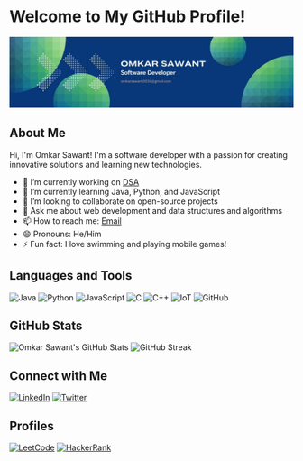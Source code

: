 # Welcome to My GitHub Profile!

![Profile Banner](https://github.com/omkarsawant0034/omkarsawant0034/blob/7e8476e589dcfb1bf3557750cb822fdadf79de59/Omkar%20Sawant%20(3).jpg)

## About Me

Hi, I'm Omkar Sawant! I'm a software developer with a passion for creating innovative solutions and learning new technologies.

- 🔭 I’m currently working on [DSA](https://github.com/your-repo-link)
- 🌱 I’m currently learning Java, Python, and JavaScript
- 👯 I’m looking to collaborate on open-source projects
- 💬 Ask me about web development and data structures and algorithms
- 📫 How to reach me: [Email](mailto:omkarsawant0034@gmail.com)
- 😄 Pronouns: He/Him
- ⚡ Fun fact: I love swimming and playing mobile games!

## Languages and Tools

![Java](https://img.shields.io/badge/Java-ED8B00?style=for-the-badge&logo=java&logoColor=white)
![Python](https://img.shields.io/badge/Python-3670A0?style=for-the-badge&logo=python&logoColor=ffdd54)
![JavaScript](https://img.shields.io/badge/JavaScript-323330?style=for-the-badge&logo=javascript&logoColor=F7DF1E)
![C](https://img.shields.io/badge/C-00599C?style=for-the-badge&logo=c&logoColor=white)
![C++](https://img.shields.io/badge/C++-00599C?style=for-the-badge&logo=c%2B%2B&logoColor=white)
![IoT](https://img.shields.io/badge/IoT-00979D?style=for-the-badge&logo=iot&logoColor=white)
![GitHub](https://img.shields.io/badge/GitHub-100000?style=for-the-badge&logo=github&logoColor=white)

## GitHub Stats

![Omkar Sawant's GitHub Stats](https://github-readme-stats.vercel.app/api?username=omkarsawant0034&show_icons=true&theme=radical)
![GitHub Streak](https://github-readme-streak-stats.herokuapp.com/?user=omkarsawant0034&theme=radical)

## Connect with Me

[![LinkedIn](https://img.shields.io/badge/LinkedIn-0077B5?style=for-the-badge&logo=linkedin&logoColor=white)](https://www.linkedin.com/in/omkar-sawant9114)
[![Twitter](https://img.shields.io/badge/Twitter-1DA1F2?style=for-the-badge&logo=twitter&logoColor=white)](https://twitter.com/your-twitter-handle)

## Profiles

[![LeetCode](https://img.shields.io/badge/LeetCode-FFA116?style=for-the-badge&logo=leetcode&logoColor=black)](https://leetcode.com/your-leetcode-profile)
[![HackerRank](https://img.shields.io/badge/HackerRank-2EC866?style=for-the-badge&logo=hackerrank&logoColor=white)](https://www.hackerrank.com/your-hackerrank-profile)
